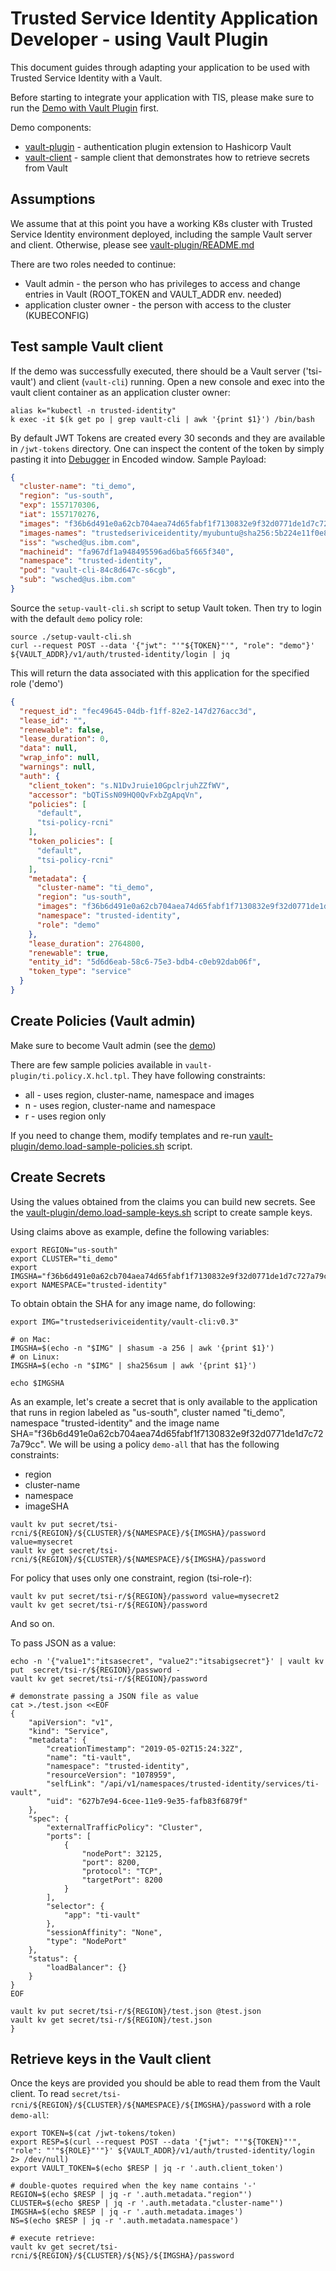 # Trusted Service Identity Application Developer - using Vault Plugin
This document guides through adapting your application to be used with Trusted
Service Identity with a Vault.

Before starting to integrate your application with TIS, please make sure to run
the [Demo with Vault Plugin](./vault-plugin/README.md) first.

Demo components:
* [vault-plugin](./vault-plugin) - authentication plugin extension to Hashicorp Vault
* [vault-client](./vault-client) - sample client that demonstrates how to retrieve
secrets from Vault

## Assumptions
We assume that at this point you have a working K8s cluster with Trusted Service Identity
environment deployed, including the sample Vault server and client.
Otherwise, please see [vault-plugin/README.md](./vault-plugin/README.md)

There are two roles needed to continue:
* Vault admin - the person who has privileges to access and change entries in Vault
(ROOT_TOKEN and VAULT_ADDR env. needed)
* application cluster owner - the person with access to the cluster (KUBECONFIG)

## Test sample Vault client
If the demo was successfully executed, there should be a Vault server ('tsi-vault')
and client (`vault-cli`) running.
Open a new console and exec into the vault client container as an application
cluster owner:

```
alias k="kubectl -n trusted-identity"
k exec -it $(k get po | grep vault-cli | awk '{print $1}') /bin/bash
```
By default JWT Tokens are created every 30 seconds and they are available in `/jwt-tokens`
directory. One can inspect the content of the token by simply pasting it into
[Debugger](https://jwt.io/) in Encoded window.
Sample Payload:

```json
{
  "cluster-name": "ti_demo",
  "region": "us-south",
  "exp": 1557170306,
  "iat": 1557170276,
  "images": "f36b6d491e0a62cb704aea74d65fabf1f7130832e9f32d0771de1d7c727a79cc",
  "images-names": "trustedseriviceidentity/myubuntu@sha256:5b224e11f0e8daf35deb9aebc86218f1c444d2b88f89c57420a61b1b3c24584c",
  "iss": "wsched@us.ibm.com",
  "machineid": "fa967df1a948495596ad6ba5f665f340",
  "namespace": "trusted-identity",
  "pod": "vault-cli-84c8d647c-s6cgb",
  "sub": "wsched@us.ibm.com"
}
```

Source the `setup-vault-cli.sh` script to setup Vault token. Then try to login
with the default `demo` policy role:

```console
source ./setup-vault-cli.sh
curl --request POST --data '{"jwt": "'"${TOKEN}"'", "role": "demo"}' ${VAULT_ADDR}/v1/auth/trusted-identity/login | jq
```
This will return the data associated with this application for the specified role ('demo')
```json
{
  "request_id": "fec49645-04db-f1ff-82e2-147d276acc3d",
  "lease_id": "",
  "renewable": false,
  "lease_duration": 0,
  "data": null,
  "wrap_info": null,
  "warnings": null,
  "auth": {
    "client_token": "s.N1DvJruie10GpclrjuhZZfWV",
    "accessor": "bQTiSsN09HQ0QvFxbZgApqVn",
    "policies": [
      "default",
      "tsi-policy-rcni"
    ],
    "token_policies": [
      "default",
      "tsi-policy-rcni"
    ],
    "metadata": {
      "cluster-name": "ti_demo",
      "region": "us-south",
      "images": "f36b6d491e0a62cb704aea74d65fabf1f7130832e9f32d0771de1d7c727a79cc",
      "namespace": "trusted-identity",
      "role": "demo"
    },
    "lease_duration": 2764800,
    "renewable": true,
    "entity_id": "5d6d6eab-58c6-75e3-bdb4-c0eb92dab06f",
    "token_type": "service"
  }
}
```

## Create Policies (Vault admin)
Make sure to become Vault admin (see the [demo](./vault-plugin/README.md))

There are few sample policies available in `vault-plugin/ti.policy.X.hcl.tpl`.
They have following constraints:
* all - uses region, cluster-name, namespace and images
* n - uses region, cluster-name and namespace
* r - uses region only

If you need to change them, modify templates and re-run  [vault-plugin/demo.load-sample-policies.sh](./vault-plugin/demo.load-sample-policies.sh) script.


## Create Secrets
Using the values obtained from the claims you can build new secrets. See the
[vault-plugin/demo.load-sample-keys.sh](vault-plugin/demo.load-sample-keys.sh)
script to create sample keys.

Using claims above as example, define the following variables:

```console
export REGION="us-south"
export CLUSTER="ti_demo"
export IMGSHA="f36b6d491e0a62cb704aea74d65fabf1f7130832e9f32d0771de1d7c727a79cc"
export NAMESPACE="trusted-identity"
```

To obtain obtain the SHA for any image name, do following:
```console
export IMG="trustedseriviceidentity/vault-cli:v0.3"

# on Mac:
IMGSHA=$(echo -n "$IMG" | shasum -a 256 | awk '{print $1}')
# on Linux:
IMGSHA=$(echo -n "$IMG" | sha256sum | awk '{print $1}')

echo $IMGSHA
```

As an example, let's create a secret that is only available to the application that
runs in region labeled as "us-south", cluster named "ti_demo", namespace "trusted-identity"
and the image name SHA="f36b6d491e0a62cb704aea74d65fabf1f7130832e9f32d0771de1d7c727a79cc".
We will be using a policy `demo-all` that has the following constraints:
* region
* cluster-name
* namespace
* imageSHA

```console
vault kv put secret/tsi-rcni/${REGION}/${CLUSTER}/${NAMESPACE}/${IMGSHA}/password value=mysecret
vault kv get secret/tsi-rcni/${REGION}/${CLUSTER}/${NAMESPACE}/${IMGSHA}/password
```

For policy that uses only one constraint, region (tsi-role-r):
```console
vault kv put secret/tsi-r/${REGION}/password value=mysecret2
vault kv get secret/tsi-r/${REGION}/password
```

And so on.

To pass JSON as a value:
```console
echo -n '{"value1":"itsasecret", "value2":"itsabigsecret"}' | vault kv put  secret/tsi-r/${REGION}/password -
vault kv get secret/tsi-r/${REGION}/password

# demonstrate passing a JSON file as value
cat >./test.json <<EOF
{
    "apiVersion": "v1",
    "kind": "Service",
    "metadata": {
        "creationTimestamp": "2019-05-02T15:24:32Z",
        "name": "ti-vault",
        "namespace": "trusted-identity",
        "resourceVersion": "1078959",
        "selfLink": "/api/v1/namespaces/trusted-identity/services/ti-vault",
        "uid": "627b7e94-6cee-11e9-9e35-fafb83f6879f"
    },
    "spec": {
        "externalTrafficPolicy": "Cluster",
        "ports": [
            {
                "nodePort": 32125,
                "port": 8200,
                "protocol": "TCP",
                "targetPort": 8200
            }
        ],
        "selector": {
            "app": "ti-vault"
        },
        "sessionAffinity": "None",
        "type": "NodePort"
    },
    "status": {
        "loadBalancer": {}
    }
}
EOF

vault kv put secret/tsi-r/${REGION}/test.json @test.json
vault kv get secret/tsi-r/${REGION}/test.json
}
```


## Retrieve keys in the Vault client
Once the keys are provided you should be able to read them from the Vault client.
To read `secret/tsi-rcni/${REGION}/${CLUSTER}/${NAMESPACE}/${IMGSHA}/password`
with a role `demo-all`:

```console
export TOKEN=$(cat /jwt-tokens/token)
export RESP=$(curl --request POST --data '{"jwt": "'"${TOKEN}"'", "role": "'"${ROLE}"'"}' ${VAULT_ADDR}/v1/auth/trusted-identity/login 2> /dev/null)
export VAULT_TOKEN=$(echo $RESP | jq -r '.auth.client_token')

# double-quotes required when the key name contains '-'
REGION=$(echo $RESP | jq -r '.auth.metadata."region"')
CLUSTER=$(echo $RESP | jq -r '.auth.metadata."cluster-name"')
IMGSHA=$(echo $RESP | jq -r '.auth.metadata.images')
NS=$(echo $RESP | jq -r '.auth.metadata.namespace')

# execute retrieve:
vault kv get secret/tsi-rcni/${REGION}/${CLUSTER}/${NS}/${IMGSHA}/password

```
